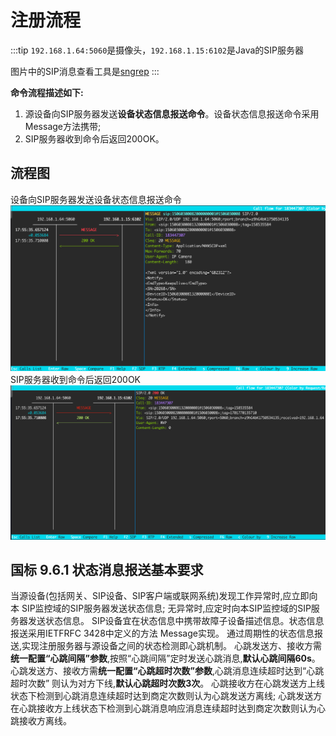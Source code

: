# 注册流程
:::tip
`192.168.1.64:5060`是摄像头，`192.168.1.15:6102`是Java的SIP服务器

图片中的SIP消息查看工具是[sngrep](../data/sngrep.md)
:::

**命令流程描述如下:**

1. 源设备向SIP服务器发送**设备状态信息报送命令**。设备状态信息报送命令采用 Message方法携带;
2. SIP服务器收到命令后返回200OK。

## 流程图
设备向SIP服务器发送设备状态信息报送命令
![](../asserts/sngrep/sngrep_keepalive_1.png)
SIP服务器收到命令后返回200OK
![](../asserts/sngrep/sngrep_keepalive_2.png)

## 国标 9.6.1 状态消息报送基本要求
当源设备(包括网关、SIP设备、SIP客户端或联网系统)发现工作异常时,应立即向本 SIP监控域的SIP服务器发送状态信息;
无异常时,应定时向本SIP监控域的SIP服务器发送状态信息。
SIP设备宜在状态信息中携带故障子设备描述信息。状态信息报送采用IETFRFC 3428中定义的方法 Message实现。
通过周期性的状态信息报送,实现注册服务器与源设备之间的状态检测即心跳机制。
心跳发送方、接收方需**统一配置“心跳间隔”参数**,按照“心跳间隔”定时发送心跳消息,**默认心跳间隔60s**。
心跳发送方、接收方需**统一配置“心跳超时次数”参数**,心跳消息连续超时达到“心跳超时次数” 则认为对方下线,**默认心跳超时次数3次**。
心跳接收方在心跳发送方上线状态下检测到心跳消息连续超时达到商定次数则认为心跳发送方离线;
心跳发送方在心跳接收方上线状态下检测到心跳消息响应消息连续超时达到商定次数则认为心跳接收方离线。